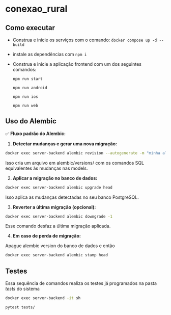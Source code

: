﻿# conexao_rural

## Como executar

- Construa e inicie os serviços com o comando: ```docker compose up -d --build```

- instale as dependências com ```npm i```

- Construa e inicie a aplicação frontend com um dos seguintes comandos:

  ```npm run start```

  ```npm run android```

  ```npm run ios```

  ```npm run web```

## Uso do Alembic

✅ **Fluxo padrão do Alembic:**

1. **Detectar mudanças e gerar uma nova migração:**

  ```bash
  docker exec server-backend alembic revision --autogenerate -m "minha alteração" 
  ```

Isso cria um arquivo em alembic/versions/ com os comandos SQL equivalentes às mudanças nas models.

2. **Aplicar a migração no banco de dados:**

  ```bash
  docker exec server-backend alembic upgrade head
  ```

Isso aplica as mudanças detectadas no seu banco PostgreSQL.

3. **Reverter a última migração (opcional):**

  ```bash
  docker exec server-backend alembic downgrade -1
  ```

Esse comando desfaz a última migração aplicada.

4. **Em caso de perda de migração:**  

  Apague alembic version do banco de dados e então

  ```bash
  docker exec server-backend alembic stamp head
  ```

## Testes

Essa sequência de comandos realiza os testes já programados na pasta *tests* do sistema

  ```bash
  docker exec server-backend -it sh
  ```

  ```bash
  pytest tests/
  ```


